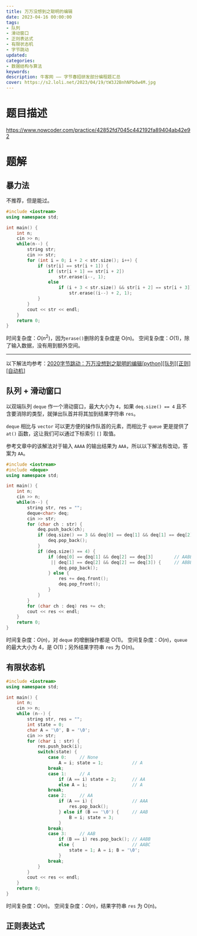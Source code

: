 ```yaml
---
title: 万万没想到之聪明的编辑
date: 2023-04-16 00:00:00
tags:
- 队列
- 滑动窗口
- 正则表达式
- 有限状态机
- 字节跳动
updated:
categories:
- 数据结构与算法
keywords:
description: 牛客网 —— 字节春招研发部分编程题汇总
cover: https://s2.loli.net/2023/04/19/tW3J2BnhNPbdw4M.jpg
---
```


# 题目描述
https://www.nowcoder.com/practice/42852fd7045c442192fa89404ab42e92

# 题解

## 暴力法
不推荐，但是能过。
```C++
#include <iostream>
using namespace std;

int main() {
    int n;
    cin >> n;
    while(n--) {
        string str;
        cin >> str;
        for (int i = 0; i + 2 < str.size(); i++) {
            if (str[i] == str[i + 1]) {
                if (str[i + 1] == str[i + 2])
                    str.erase(i--, 1);
                else
                    if (i + 3 < str.size() && str[i + 2] == str[i + 3]) 
                        str.erase((i--) + 2, 1);
            }
        }
        cout << str << endl;
    }
    return 0;
}
```
时间复杂度：$O(n^2)$，因为`erase()`删除的复杂度是 O(n)。
空间复杂度：$O(1)$，除了输入数据，没有用到额外空间。

---
以下解法均参考：[2020字节跳动：万万没想到之聪明的编辑[python][队列][正则][自动机]](https://blog.nowcoder.net/n/79cc3db470e64a0a8d8985f7aa153ac2?f=comment)


## 队列 + 滑动窗口

以双端队列 `deque` 作一个滑动窗口，最大大小为 `4`，如果 `deq.size() == 4` 且不含要消除的类型，就弹出队首并将其加到结果字符串 `res`。

`deque` 相比与 `vector` 可以更方便的操作队首的元素，而相比于 `queue` 更是提供了 `at()` 函数，这让我们可以通过下标索引 `[]` 取值。

参考文章中的该解法对于输入 `AAAA` 的输出结果为 `AAA`，所以以下解法有改动，答案为 `AA`。
```C++
#include <iostream>
#include <deque>
using namespace std;

int main() {
    int n;
    cin >> n;
    while(n--) {
        string str, res = "";
        deque<char> deq;
        cin >> str;
        for (char ch : str) {
            deq.push_back(ch);
            if (deq.size() == 3 && deq[0] == deq[1] && deq[1] == deq[2]) {  // AAA -> AA
                deq.pop_back();
            }
            if (deq.size() == 4) {
                if (deq[0] == deq[1] && deq[2] == deq[3]        // AABB -> AAB
                 || deq[1] == deq[2] && deq[2] == deq[3]) {     // ABBB -> ABB
                    deq.pop_back();
                } else {
                    res += deq.front();
                    deq.pop_front();
                }
            }
        }
        for (char ch : deq) res += ch;
        cout << res << endl;
    }
    return 0;
}
```
时间复杂度：$O(n)$，对 `deque` 的增删操作都是 O(1)。
空间复杂度：$O(n)$，`queue` 的最大大小为 4，是 O(1)；另外结果字符串 `res` 为 O(n)。


## 有限状态机

```C++
#include <iostream>
using namespace std;

int main() {
    int n;
    cin >> n;
    while (n--) {
        string str, res = "";
        int state = 0;
        char A = '\0', B = '\0';
        cin >> str;
        for (char i : str) {
            res.push_back(i);
            switch(state) {
                case 0:     // None
                    A = i; state = 1;           // A
                break;
                case 1:     // A
                    if (A == i) state = 2;      // AA
                    else A = i;                 // A
                break;
                case 2:     // AA
                    if (A == i) {               // AAA
                        res.pop_back();
                    } else if (B == '\0') {     // AAB
                        B = i; state = 3;
                    }
                break;
                case 3:     // AAB
                    if (B == i) res.pop_back(); // AABB
                    else {                      // AABC
                        state = 1; A = i; B = '\0';
                    }
                break;
            }
        }
        cout << res << endl;
    }
    return 0;
}
```
时间复杂度：$O(n)$。
空间复杂度：$O(n)$，结果字符串 `res` 为 O(n)。


## 正则表达式
